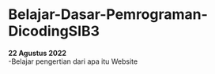 # Belajar-Dasar-Pemrograman-DicodingSIB3  

**22 Agustus 2022**  
-Belajar pengertian dari apa itu Website
